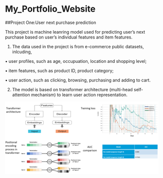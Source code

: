 # My_Portfolio_Website
##Project One:User next purchase prediction


This project is machine leanring model used for predicting user’s next purchase based on user’s individual features and item features. 
1.	The data used in the project is from e-commerce public datasets, inlcuding,


•	user profiles, such as age, occupuation, location and shopping level; 


•	item features, such as product ID, product category;


•	user action, such as clicking, browsing, purchasing and adding to cart.

2.	The model is based on transformer architecture (multi-head self-attention mechanism) to learn user action representation.


![result](/images/results.PNG)
